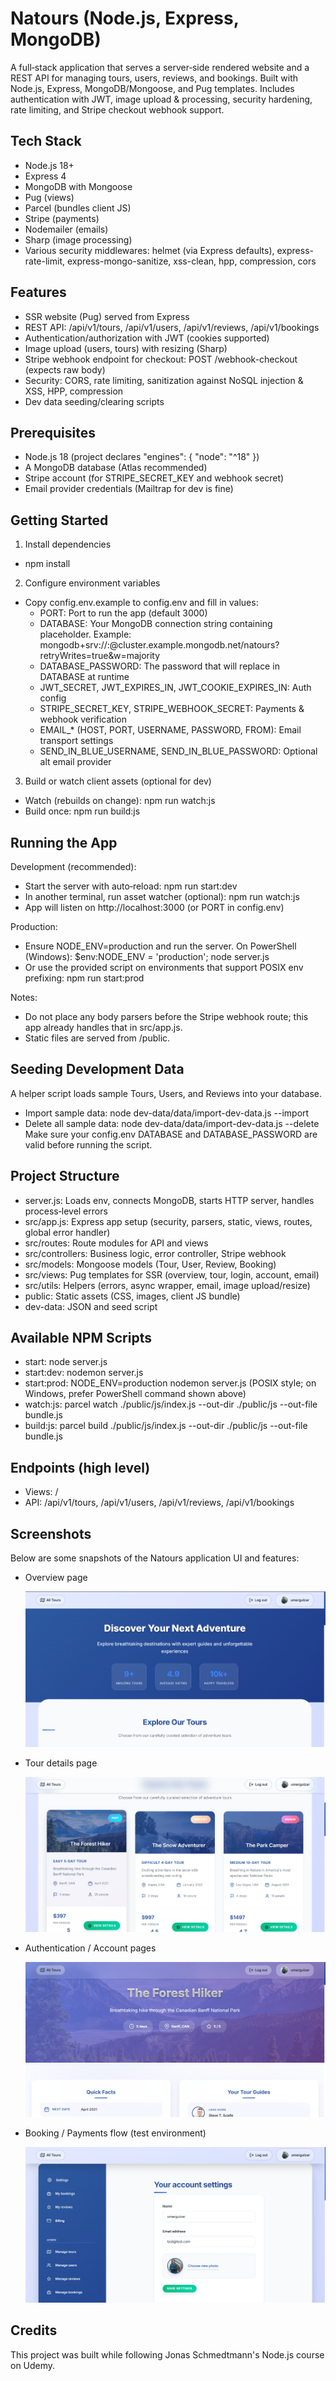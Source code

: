 # Natours (Node.js, Express, MongoDB)

A full‑stack application that serves a server‑side rendered website and a REST API for managing tours, users, reviews, and bookings. Built with Node.js, Express, MongoDB/Mongoose, and Pug templates. Includes authentication with JWT, image upload & processing, security hardening, rate limiting, and Stripe checkout webhook support.

## Tech Stack
- Node.js 18+
- Express 4
- MongoDB with Mongoose
- Pug (views)
- Parcel (bundles client JS)
- Stripe (payments)
- Nodemailer (emails)
- Sharp (image processing)
- Various security middlewares: helmet (via Express defaults), express-rate-limit, express-mongo-sanitize, xss-clean, hpp, compression, cors

## Features
- SSR website (Pug) served from Express
- REST API: /api/v1/tours, /api/v1/users, /api/v1/reviews, /api/v1/bookings
- Authentication/authorization with JWT (cookies supported)
- Image upload (users, tours) with resizing (Sharp)
- Stripe webhook endpoint for checkout: POST /webhook-checkout (expects raw body)
- Security: CORS, rate limiting, sanitization against NoSQL injection & XSS, HPP, compression
- Dev data seeding/clearing scripts

## Prerequisites
- Node.js 18 (project declares "engines": { "node": "^18" })
- A MongoDB database (Atlas recommended)
- Stripe account (for STRIPE_SECRET_KEY and webhook secret)
- Email provider credentials (Mailtrap for dev is fine)

## Getting Started

1) Install dependencies
- npm install

2) Configure environment variables
- Copy config.env.example to config.env and fill in values:
  - PORT: Port to run the app (default 3000)
  - DATABASE: Your MongoDB connection string containing <PASSWORD> placeholder. Example:
    mongodb+srv://<user>:<PASSWORD>@cluster.example.mongodb.net/natours?retryWrites=true&w=majority
  - DATABASE_PASSWORD: The password that will replace <PASSWORD> in DATABASE at runtime
  - JWT_SECRET, JWT_EXPIRES_IN, JWT_COOKIE_EXPIRES_IN: Auth config
  - STRIPE_SECRET_KEY, STRIPE_WEBHOOK_SECRET: Payments & webhook verification
  - EMAIL_* (HOST, PORT, USERNAME, PASSWORD, FROM): Email transport settings
  - SEND_IN_BLUE_USERNAME, SEND_IN_BLUE_PASSWORD: Optional alt email provider

3) Build or watch client assets (optional for dev)
- Watch (rebuilds on change): npm run watch:js
- Build once: npm run build:js

## Running the App

Development (recommended):
- Start the server with auto‑reload: npm run start:dev
- In another terminal, run asset watcher (optional): npm run watch:js
- App will listen on http://localhost:3000 (or PORT in config.env)

Production:
- Ensure NODE_ENV=production and run the server. On PowerShell (Windows):
  $env:NODE_ENV = 'production'; node server.js
- Or use the provided script on environments that support POSIX env prefixing:
  npm run start:prod

Notes:
- Do not place any body parsers before the Stripe webhook route; this app already handles that in src/app.js.
- Static files are served from /public.

## Seeding Development Data
A helper script loads sample Tours, Users, and Reviews into your database.
- Import sample data:
  node dev-data/data/import-dev-data.js --import
- Delete all sample data:
  node dev-data/data/import-dev-data.js --delete
Make sure your config.env DATABASE and DATABASE_PASSWORD are valid before running the script.

## Project Structure
- server.js: Loads env, connects MongoDB, starts HTTP server, handles process‑level errors
- src/app.js: Express app setup (security, parsers, static, views, routes, global error handler)
- src/routes: Route modules for API and views
- src/controllers: Business logic, error controller, Stripe webhook
- src/models: Mongoose models (Tour, User, Review, Booking)
- src/views: Pug templates for SSR (overview, tour, login, account, email)
- src/utils: Helpers (errors, async wrapper, email, image upload/resize)
- public: Static assets (CSS, images, client JS bundle)
- dev-data: JSON and seed script

## Available NPM Scripts
- start: node server.js
- start:dev: nodemon server.js
- start:prod: NODE_ENV=production nodemon server.js (POSIX style; on Windows, prefer PowerShell command shown above)
- watch:js: parcel watch ./public/js/index.js --out-dir ./public/js --out-file bundle.js
- build:js: parcel build ./public/js/index.js --out-dir ./public/js --out-file bundle.js

## Endpoints (high level)
- Views: /
- API: /api/v1/tours, /api/v1/users, /api/v1/reviews, /api/v1/bookings

## Screenshots
Below are some snapshots of the Natours application UI and features:

- Overview page
  
  ![Screenshot 1](./public/img/screenshots/1.png)

- Tour details page
  
  ![Screenshot 2](./public/img/screenshots/2.png)

- Authentication / Account pages
  
  ![Screenshot 3](./public/img/screenshots/3.png)

- Booking / Payments flow (test environment)
  
  ![Screenshot 4](./public/img/screenshots/4.png)

## Credits
This project was built while following Jonas Schmedtmann's Node.js course on Udemy.
